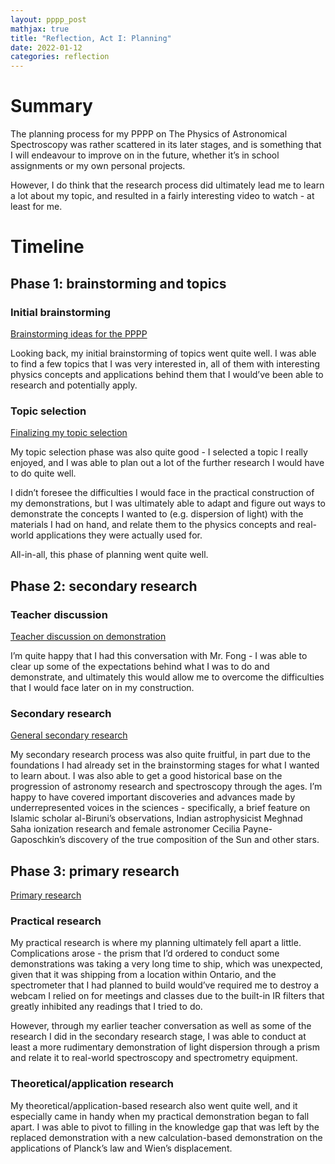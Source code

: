```yaml
---
layout: pppp_post
mathjax: true
title: "Reflection, Act I: Planning"
date: 2022-01-12
categories: reflection
---
```


# Summary

The planning process for my PPPP on The Physics of Astronomical Spectroscopy was rather scattered in its later stages, and is something that I will endeavour to improve on in the future, whether it’s in school assignments or my own personal projects.

However, I do think that the research process did ultimately lead me to learn a lot about my topic, and resulted in a fairly interesting video to watch - at least for me.

# Timeline

## Phase 1: brainstorming and topics

### Initial brainstorming

[Brainstorming ideas for the PPPP](brainstorming-ideas-for-the-pppp)

Looking back, my initial brainstorming of topics went quite well. I was able to find a few topics that I was very interested in, all of them with interesting physics concepts and applications behind them that I would’ve been able to research and potentially apply.

### Topic selection

[Finalizing my topic selection](finalizing-my-topic-selection)

My topic selection phase was also quite good - I selected a topic I really enjoyed, and I was able to plan out a lot of the further research I would have to do quite well.

I didn’t foresee the difficulties I would face in the practical construction of my demonstrations, but I was ultimately able to adapt and figure out ways to demonstrate the concepts I wanted to (e.g. dispersion of light) with the materials I had on hand, and relate them to the physics concepts and real-world applications they were actually used for.

All-in-all, this phase of planning went quite well.

## Phase 2: secondary research

### Teacher discussion

[Teacher discussion on demonstration](teacher-discussion-on-demonstration)

I’m quite happy that I had this conversation with Mr. Fong - I was able to clear up some of the expectations behind what I was to do and demonstrate, and ultimately this would allow me to overcome the difficulties that I would face later on in my construction.

### Secondary research

[General secondary research](general-secondary-research)

My secondary research process was also quite fruitful, in part due to the foundations I had already set in the brainstorming stages for what I wanted to learn about. I was also able to get a good historical base on the progression of astronomy research and spectroscopy through the ages. I’m happy to have covered important discoveries and advances made by underrepresented voices in the sciences - specifically, a brief feature on Islamic scholar al-Biruni’s observations, Indian astrophysicist Meghnad Saha ionization research and female astronomer Cecilia Payne-Gaposchkin’s discovery of the true composition of the Sun and other stars.

## Phase 3: primary research

[Primary research](primary-research)

### Practical research

My practical research is where my planning ultimately fell apart a little. Complications arose - the prism that I’d ordered to conduct some demonstrations was taking a very long time to ship, which was unexpected, given that it was shipping from a location within Ontario, and the spectrometer that I had planned to build would’ve required me to destroy a webcam I relied on for meetings and classes due to the built-in IR filters that greatly inhibited any readings that I tried to do.

However, through my earlier teacher conversation as well as some of the research I did in the secondary research stage, I was able to conduct at least a more rudimentary demonstration of light dispersion through a prism and relate it to real-world spectroscopy and spectrometry equipment.

### Theoretical/application research

My theoretical/application-based research also went quite well, and it especially came in handy when my practical demonstration began to fall apart. I was able to pivot to filling in the knowledge gap that was left by the replaced demonstration with a new calculation-based demonstration on the applications of Planck’s law and Wien’s displacement.